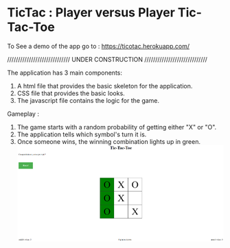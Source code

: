 # TicTac : Player versus Player Tic-Tac-Toe

To See a demo of the app go to : https://ticotac.herokuapp.com/

/////////////////////////////  UNDER CONSTRUCTION  /////////////////////////////

The application has 3 main components: 

1. A html file that provides the basic skeleton for the application.
2. CSS file that provides the basic looks.
3. The javascript file contains the logic for the game. 


Gameplay :

1. The game starts with a random probability of getting either "X" or "O".
2. The application tells which symbol's turn it is.
3. Once someone wins, the winning combination lights up in green.
![TicTac screenshot](https://github.com/arnitkun/TicTac/blob/master/demotac.PNG)
